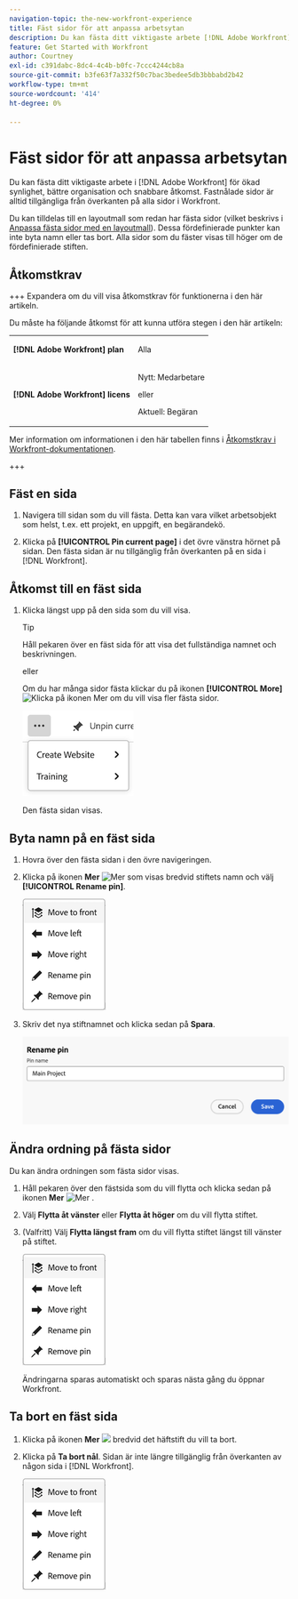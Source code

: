```yaml
---
navigation-topic: the-new-workfront-experience
title: Fäst sidor för att anpassa arbetsytan
description: Du kan fästa ditt viktigaste arbete [!DNL Adobe Workfront] för ökad synlighet, bättre ordning och snabbare åtkomst. Fastnålade sidor är alltid tillgängliga från överkanten på alla sidor i Workfront.
feature: Get Started with Workfront
author: Courtney
exl-id: c391dabc-8dc4-4c4b-b0fc-7ccc4244cb8a
source-git-commit: b3fe63f7a332f50c7bac3bedee5db3bbbabd2b42
workflow-type: tm+mt
source-wordcount: '414'
ht-degree: 0%

---
```


# Fäst sidor för att anpassa arbetsytan

Du kan fästa ditt viktigaste arbete i [!DNL Adobe Workfront] för ökad synlighet, bättre organisation och snabbare åtkomst. Fastnålade sidor är alltid tillgängliga från överkanten på alla sidor i Workfront.

Du kan tilldelas till en layoutmall som redan har fästa sidor (vilket beskrivs i [Anpassa fästa sidor med en layoutmall](../../administration-and-setup/customize-workfront/use-layout-templates/customize-pinned-pages.md)). Dessa fördefinierade punkter kan inte byta namn eller tas bort. Alla sidor som du fäster visas till höger om de fördefinierade stiften.

## Åtkomstkrav

+++ Expandera om du vill visa åtkomstkrav för funktionerna i den här artikeln.

Du måste ha följande åtkomst för att kunna utföra stegen i den här artikeln:

<table style="table-layout:auto"> 
 <col> 
 </col> 
 <col> 
 </col> 
 <tbody> 
  <tr> 
   <td role="rowheader"><strong>[!DNL Adobe Workfront] plan</strong></td> 
   <td> <p>Alla</p> </td> 
  </tr> 
  <tr> 
   <td role="rowheader"><strong>[!DNL Adobe Workfront] licens</strong></td> 
   <td> <p>Nytt: Medarbetare</p> 
   <p>eller</p>
     <p>Aktuell: Begäran</p>
   </td> 
  </tr> 
 </tbody> 
</table>

Mer information om informationen i den här tabellen finns i [Åtkomstkrav i Workfront-dokumentationen](/help/quicksilver/administration-and-setup/add-users/access-levels-and-object-permissions/access-level-requirements-in-documentation.md).

+++

## Fäst en sida

1. Navigera till sidan som du vill fästa. Detta kan vara vilket arbetsobjekt som helst, t.ex. ett projekt, en uppgift, en begärandekö.

1. Klicka på **[!UICONTROL Pin current page]** i det övre vänstra hörnet på sidan. Den fästa sidan är nu tillgänglig från överkanten på en sida i [!DNL Workfront].

## Åtkomst till en fäst sida

1. Klicka längst upp på den sida som du vill visa.

   >[!TIP]
   >
   >Håll pekaren över en fäst sida för att visa det fullständiga namnet och beskrivningen.

   eller

   Om du har många sidor fästa klickar du på ikonen **[!UICONTROL More]** ![Klicka på ikonen Mer](assets/more-icon.png) om du vill visa fler fästa sidor.

   ![Visa fler fästa sidor](assets/display-pinned-pages.png)

   Den fästa sidan visas.

## Byta namn på en fäst sida

1. Hovra över den fästa sidan i den övre navigeringen.
1. Klicka på ikonen **Mer** ![Mer ](assets/more-icon.png) som visas bredvid stiftets namn och välj **[!UICONTROL Rename pin]**.

   ![Byt namn på stiftet](assets/pin-menu.png)

1. Skriv det nya stiftnamnet och klicka sedan på **Spara**.

   ![Klicka på bockmarkeringen för att byta namn på stiftet](assets/rename-pin-dialog-box.png)


## Ändra ordning på fästa sidor

Du kan ändra ordningen som fästa sidor visas.

1. Håll pekaren över den fästsida som du vill flytta och klicka sedan på ikonen **Mer** ![Mer](assets/more-icon.png) .
1. Välj **Flytta åt vänster** eller **Flytta åt höger** om du vill flytta stiftet.
1. (Valfritt) Välj **Flytta längst fram** om du vill flytta stiftet längst till vänster på stiftet.

   ![flytta punkter](assets/pin-menu.png)

   Ändringarna sparas automatiskt och sparas nästa gång du öppnar Workfront.

## Ta bort en fäst sida

1. Klicka på ikonen **Mer** ![](assets/more-icon.png) bredvid det häftstift du vill ta bort.
1. Klicka på **Ta bort nål**. Sidan är inte längre tillgänglig från överkanten av någon sida i [!DNL Workfront].

   ![Ta bort stift](assets/pin-menu.png)


